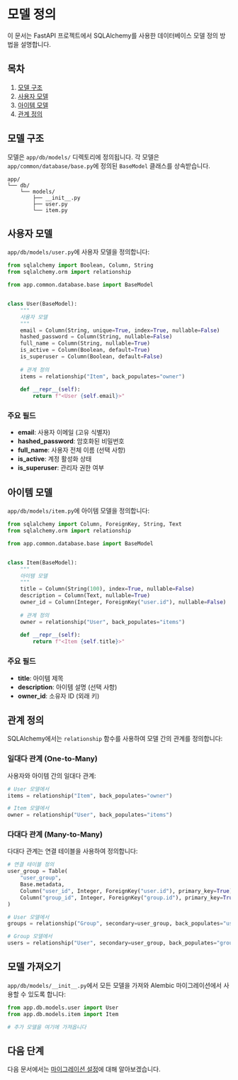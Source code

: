# 모델 정의

이 문서는 FastAPI 프로젝트에서 SQLAlchemy를 사용한 데이터베이스 모델 정의 방법을 설명합니다.

## 목차

1. [모델 구조](#모델-구조)
2. [사용자 모델](#사용자-모델)
3. [아이템 모델](#아이템-모델)
4. [관계 정의](#관계-정의)

## 모델 구조

모델은 `app/db/models/` 디렉토리에 정의됩니다. 각 모델은 `app/common/database/base.py`에 정의된 `BaseModel` 클래스를 상속받습니다.

```
app/
└── db/
    └── models/
        ├── __init__.py
        ├── user.py
        └── item.py
```

## 사용자 모델

`app/db/models/user.py`에 사용자 모델을 정의합니다:

```python
from sqlalchemy import Boolean, Column, String
from sqlalchemy.orm import relationship

from app.common.database.base import BaseModel


class User(BaseModel):
    """
    사용자 모델
    """
    email = Column(String, unique=True, index=True, nullable=False)
    hashed_password = Column(String, nullable=False)
    full_name = Column(String, nullable=True)
    is_active = Column(Boolean, default=True)
    is_superuser = Column(Boolean, default=False)
    
    # 관계 정의
    items = relationship("Item", back_populates="owner")
    
    def __repr__(self):
        return f"<User {self.email}>"
```

### 주요 필드

- **email**: 사용자 이메일 (고유 식별자)
- **hashed_password**: 암호화된 비밀번호
- **full_name**: 사용자 전체 이름 (선택 사항)
- **is_active**: 계정 활성화 상태
- **is_superuser**: 관리자 권한 여부

## 아이템 모델

`app/db/models/item.py`에 아이템 모델을 정의합니다:

```python
from sqlalchemy import Column, ForeignKey, String, Text
from sqlalchemy.orm import relationship

from app.common.database.base import BaseModel


class Item(BaseModel):
    """
    아이템 모델
    """
    title = Column(String(100), index=True, nullable=False)
    description = Column(Text, nullable=True)
    owner_id = Column(Integer, ForeignKey("user.id"), nullable=False)
    
    # 관계 정의
    owner = relationship("User", back_populates="items")
    
    def __repr__(self):
        return f"<Item {self.title}>"
```

### 주요 필드

- **title**: 아이템 제목
- **description**: 아이템 설명 (선택 사항)
- **owner_id**: 소유자 ID (외래 키)

## 관계 정의

SQLAlchemy에서는 `relationship` 함수를 사용하여 모델 간의 관계를 정의합니다:

### 일대다 관계 (One-to-Many)

사용자와 아이템 간의 일대다 관계:

```python
# User 모델에서
items = relationship("Item", back_populates="owner")

# Item 모델에서
owner = relationship("User", back_populates="items")
```

### 다대다 관계 (Many-to-Many)

다대다 관계는 연결 테이블을 사용하여 정의합니다:

```python
# 연결 테이블 정의
user_group = Table(
    "user_group",
    Base.metadata,
    Column("user_id", Integer, ForeignKey("user.id"), primary_key=True),
    Column("group_id", Integer, ForeignKey("group.id"), primary_key=True)
)

# User 모델에서
groups = relationship("Group", secondary=user_group, back_populates="users")

# Group 모델에서
users = relationship("User", secondary=user_group, back_populates="groups")
```

## 모델 가져오기

`app/db/models/__init__.py`에서 모든 모델을 가져와 Alembic 마이그레이션에서 사용할 수 있도록 합니다:

```python
from app.db.models.user import User
from app.db.models.item import Item

# 추가 모델을 여기에 가져옵니다
```

## 다음 단계

다음 문서에서는 [마이그레이션 설정](./03-migrations.md)에 대해 알아보겠습니다.
